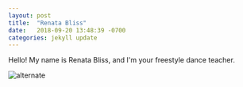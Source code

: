 ```yaml
---
layout: post
title:  "Renata Bliss"
date:   2018-09-20 13:48:39 -0700
categories: jekyll update
---
```

Hello! My name is Renata Bliss, and I'm your freestyle dance teacher.

![alternate](/assets/img/Renata.gif)
